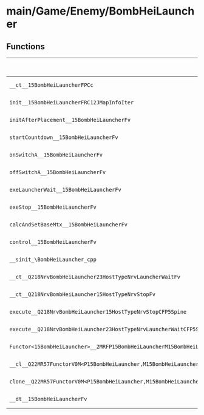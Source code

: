 # main/Game/Enemy/BombHeiLauncher

## Functions

| Name | Address | Match % |
|------|---------|---------|
| `__ct__15BombHeiLauncherFPCc` | `0x800DFDD4` | :x: (0.0%) |
| `init__15BombHeiLauncherFRC12JMapInfoIter` | `0x800DFE44` | :x: (0.0%) |
| `initAfterPlacement__15BombHeiLauncherFv` | `0x800E00E0` | :x: (0.0%) |
| `startCountdown__15BombHeiLauncherFv` | `0x800E01A0` | :x: (0.0%) |
| `onSwitchA__15BombHeiLauncherFv` | `0x800E01B8` | :x: (0.0%) |
| `offSwitchA__15BombHeiLauncherFv` | `0x800E01D0` | :x: (0.0%) |
| `exeLauncherWait__15BombHeiLauncherFv` | `0x800E023C` | :x: (0.0%) |
| `exeStop__15BombHeiLauncherFv` | `0x800E0380` | :x: (0.0%) |
| `calcAndSetBaseMtx__15BombHeiLauncherFv` | `0x800E03E8` | :x: (0.0%) |
| `control__15BombHeiLauncherFv` | `0x800E041C` | :x: (0.0%) |
| `__sinit_\BombHeiLauncher_cpp` | `0x800E0434` | :x: (0.0%) |
| `__ct__Q218NrvBombHeiLauncher23HostTypeNrvLauncherWaitFv` | `0x800E0460` | :x: (0.0%) |
| `__ct__Q218NrvBombHeiLauncher15HostTypeNrvStopFv` | `0x800E0470` | :x: (0.0%) |
| `execute__Q218NrvBombHeiLauncher15HostTypeNrvStopCFP5Spine` | `0x800E0480` | :x: (0.0%) |
| `execute__Q218NrvBombHeiLauncher23HostTypeNrvLauncherWaitCFP5Spine` | `0x800E0488` | :x: (0.0%) |
| `Functor<15BombHeiLauncher>__2MRFP15BombHeiLauncherM15BombHeiLauncherFPCvPv_v_Q22MR57FunctorV0M<P15BombHeiLauncher,M15BombHeiLauncherFPCvPv_v>` | `0x800E0490` | :x: (0.0%) |
| `__cl__Q22MR57FunctorV0M<P15BombHeiLauncher,M15BombHeiLauncherFPCvPv_v>CFv` | `0x800E04D0` | :x: (0.0%) |
| `clone__Q22MR57FunctorV0M<P15BombHeiLauncher,M15BombHeiLauncherFPCvPv_v>CFP7JKRHeap` | `0x800E0500` | :x: (0.0%) |
| `__dt__15BombHeiLauncherFv` | `0x800E0568` | :x: (0.0%) |
